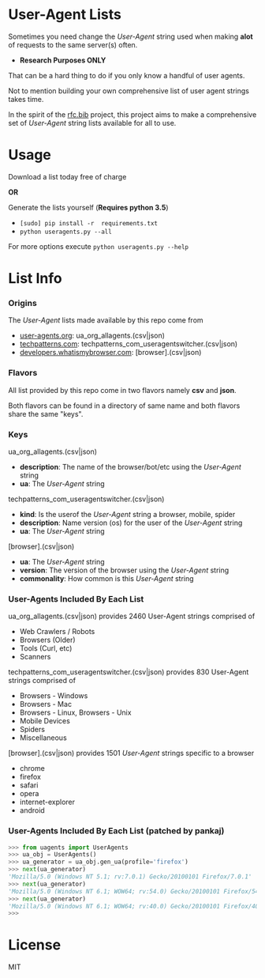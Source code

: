 # User-Agent Lists

Sometimes you need change the _User-Agent_ string used when making **alot** of requests to the same server(s) often.
- **Research Purposes ONLY**

That can be a hard thing to do if you only know a handful of user agents.

Not to mention building your own comprehensive list of user agent strings takes time.

In the spirit of the [rfc.bib](https://github.com/hupili/rfc.bib) project, this project aims to make a comprehensive set of _User-Agent_ string lists available for all to use.

# Usage
Download a list today free of charge

**OR**

Generate the lists yourself (**Requires python 3.5**)
- ```[sudo] pip install -r  requirements.txt```
- ```python useragents.py --all```

For more options execute ```python useragents.py --help```


# List Info
### Origins
The _User-Agent_ lists made available by this repo come from
- [user-agents.org](http://www.user-agents.org/allagents.xml):  ua_org_allagents.(csv|json)
- [techpatterns.com](https://techpatterns.com/downloads/firefox/useragentswitcher.xml): techpatterns_com_useragentswitcher.(csv|json)
- [developers.whatismybrowser.com](https://developers.whatismybrowser.com/useragents/explore): [browser].(csv|json)

### Flavors
All list provided by this repo come in two flavors namely **csv** and **json**.

Both flavors can be found in a directory of same name and  both flavors share the same "keys".

### Keys
ua_org_allagents.(csv|json)
- **description**: The name of the browser/bot/etc using the _User-Agent_ string
- **ua**: The _User-Agent_ string

techpatterns_com_useragentswitcher.(csv|json)
- **kind**: Is the userof the _User-Agent_ string a browser, mobile, spider
- **description**: Name version (os) for the user of the _User-Agent_ string
- **ua**: The _User-Agent_ string

[browser].(csv|json)
- **ua**: The _User-Agent_ string
- **version**: The version of the browser using the _User-Agent_ string
- **commonality**: How common is this _User-Agent_ string

### User-Agents Included By Each List
ua_org_allagents.(csv|json) provides 2460 User-Agent strings comprised of
- Web Crawlers / Robots
- Browsers (Older)
- Tools (Curl, etc)
- Scanners

techpatterns_com_useragentswitcher.(csv|json) provides 830 User-Agent strings comprised of
- Browsers - Windows
- Browsers - Mac
- Browsers - Linux, Browsers - Unix
- Mobile Devices
- Spiders
- Miscellaneous

[browser].(csv|json) provides 1501 _User-Agent_ strings specific to a browser
- chrome
- firefox
- safari
- opera
- internet-explorer
- android

### User-Agents Included By Each List (patched by pankaj)
```python
>>> from uagents import UserAgents
>>> ua_obj = UserAgents()
>>> ua_generator = ua_obj.gen_ua(profile='firefox')
>>> next(ua_generator)
'Mozilla/5.0 (Windows NT 5.1; rv:7.0.1) Gecko/20100101 Firefox/7.0.1'
>>> next(ua_generator)
'Mozilla/5.0 (Windows NT 6.1; WOW64; rv:54.0) Gecko/20100101 Firefox/54.0'
>>> next(ua_generator)
'Mozilla/5.0 (Windows NT 6.1; WOW64; rv:40.0) Gecko/20100101 Firefox/40.1'
>>> 
```


# License
MIT
